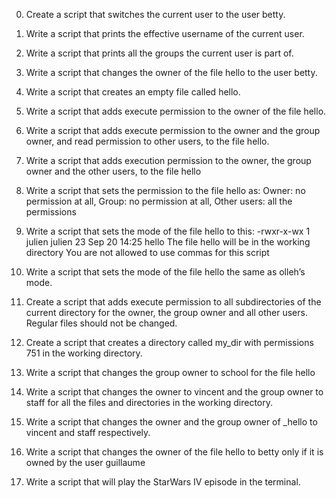0) Create a script that switches the current user to the user betty.
1) Write a script that prints the effective username of the current user.
2) Write a script that prints all the groups the current user is part of.
3) Write a script that changes the owner of the file hello to the user betty.
4) Write a script that creates an empty file called hello.
5) Write a script that adds execute permission to the owner of the file hello.
6) Write a script that adds execute permission to the owner and the group owner, and read permission to other users, to the file hello.
7) Write a script that adds execution permission to the owner, the group owner and the other users, to the file hello
8) Write a script that sets the permission to the file hello as: Owner: no permission at all, Group: no permission at all, Other users: all the permissions
9) Write a script that sets the mode of the file hello to this: 
     -rwxr-x-wx 1 julien julien 23 Sep 20 14:25 hello
     The file hello will be in the working directory
     You are not allowed to use commas for this script

10) Write a script that sets the mode of the file hello the same as olleh’s mode.
11) Create a script that adds execute permission to all subdirectories of the current directory for the owner, the group owner and all other users. Regular files should not be changed.
12) Create a script that creates a directory called my_dir with permissions 751 in the working directory.
13) Write a script that changes the group owner to school for the file hello
14) Write a script that changes the owner to vincent and the group owner to staff for all the files and directories in the working directory.
15) Write a script that changes the owner and the group owner of _hello to vincent and staff respectively.
16) Write a script that changes the owner of the file hello to betty only if it is owned by the user guillaume
17) Write a script that will play the StarWars IV episode in the terminal.
